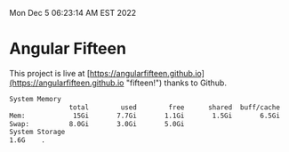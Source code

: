 Mon Dec  5 06:23:14 AM EST 2022

# Angular Fifteen


This project is live at [https://angularfifteen.github.io](https://angularfifteen.github.io "fifteen!") thanks to Github.

```bash
System Memory
               total        used        free      shared  buff/cache   available
Mem:            15Gi       7.7Gi       1.1Gi       1.5Gi       6.5Gi       5.8Gi
Swap:          8.0Gi       3.0Gi       5.0Gi
System Storage
1.6G	.
```
